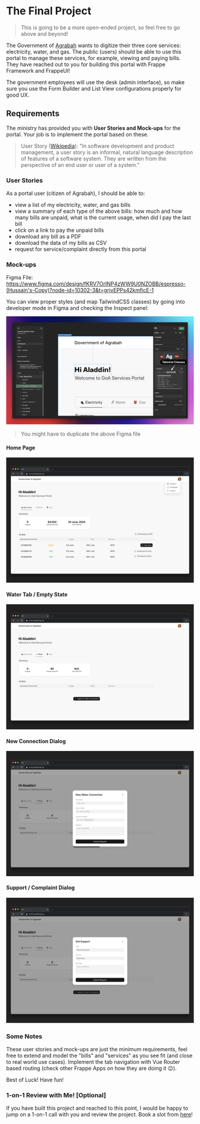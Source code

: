 # The Final Project

> This is going to be a more open-ended project, so feel free to go above and beyond!

The Government of [Agrabah](https://en.wikipedia.org/wiki/Aladdin_(franchise)#Setting) wants to digitize their three core services: electricity, water, and gas. The public (users) should be able to use this portal to manage these services, for example, viewing and paying bills. They have reached out to you for building this portal with Frappe Framework and FrappeUI!

The government employees will use the desk (admin interface), so make sure you use the Form Builder and List View configurations properly for good UX.

## Requirements

The ministry has provided you with **User Stories and Mock-ups** for the portal. Your job is to implement the portal based on these.

> User Story ([Wikipedia](https://en.wikipedia.org/wiki/User_story)): "In software development and product management, a user story is an informal, natural language description of features of a software system. They are written from the perspective of an end user or user of a system."

### User Stories

As a portal user (citizen of Agrabah), I should be able to:

* view a list of my electricity, water, and gas bills
* view a summary of each type of the above bills: how much and how many bills are unpaid, what is the current usage, when did I pay the last bill
* click on a link to pay the unpaid bills
* download any bill as a PDF
* download the data of my bills as CSV
* request for service/complaint directly from this portal

### Mock-ups

Figma File: https://www.figma.com/design/fKRV7OrINP4zWW9U0NZOBB/espresso-(Hussain's-Copy)?node-id=10302-3&t=grjvEPPs42kmficE-1

You can view proper styles (and map TailwindCSS classes) by going into developer mode in Figma and checking the Inspect panel:

![Figma](../.github/images/GoA-figma.png)

> You might have to duplicate the above Figma file

#### Home Page

![Home Page / Electricity Tab Screenshot](../.github/images/GoA-portal-home-electricity-tab.png)

#### Water Tab / Empty State

![Water Tab Screenshot](../.github/images/GoA-portal-water-tab-empty-state.png)

#### New Connection Dialog

![New Connection Dialog](../.github/images/GoA-portal-new-connection-dialog.png)

#### Support / Complaint Dialog

![New Support Request Dialog](../.github/images/GoA-portal-support-dialog.png)

### Some Notes

These user stories and mock-ups are just the minimum requirements, feel free to extend and model the "bills" and "services" as you see fit (and close to real world use cases). Implement the tab navigation with Vue Router based routing (check other Frappe Apps on how they are doing it 😉).

Best of Luck! Have fun!

### 1-on-1 Review with Me! [Optional]

If you have built this project and reached to this point, I would be happy to jump on a 1-on-1 call with you and review the project. Book a slot from [here](https://cal.com/bwh.live)!
